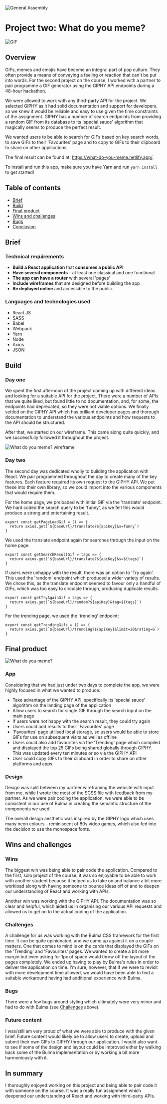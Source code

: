 ![General Assembly](https://camo.githubusercontent.com/6ce15b81c1f06d716d753a61f5db22375fa684da/68747470733a2f2f67612d646173682e73332e616d617a6f6e6177732e636f6d2f70726f64756374696f6e2f6173736574732f6c6f676f2d39663838616536633963333837313639306533333238306663663535376633332e706e67)

# Project two: What do you meme?

![GIF](https://media3.giphy.com/media/88iYsvbegSUn9bSTF8/giphy.gif?cid=cf3075e2ece71f6d32a88bf9b988d36aa0e6481ec62bf41e&rid=giphy.gif)

## Overview

GIFs, memes and emojis have become an integral part of pop culture. They often provide a means of conveying a feeling or reaction that can't be put into words. For the second project on the course, I worked with a partner to pair programme a GIF generator using the GIPHY API endpoints during a 48-hour hackathon. 

We were allowed to work with any third-party API for the project. We selected GIPHY as it had solid documentation and support for developers, so we knew it would be reliable and easy to use given the time constraints of the assignment. GIPHY has a number of search endpoints from providing a random GIF from its database to its 'special sauce' algorithm that magically seems to produce the perfect result.

We wanted users to be able to search for GIFs based on key search words, to save GIFs to their ‘Favourites’ page and to copy to GIFs to their clipboard to share on other applications.

The final result can be found at: https://what-do-you-meme.netlify.app/.

To install and run this app, make sure you have Yarn and run  `yarn install` to get started!

## Table of contents

* [Brief](#Brief)
* [Build](#Build)
* [Final product](#Final-product)
* [Wins and challenges](#Wins-and-challenges)
* [Bugs](#Bugs)
* [Conclusion](#In-summary)

## Brief

### Technical requirements

* **Build a React application** that **consumes a public API**
* **Have several components** - at least one classical and one functional
* **The app can have a router** with several 'pages'
* **Include wireframes** that are designed before building the app
* **Be deployed online** and accessible to the public.

### Languages and technologies used

* React JS
* SASS
* Babel
* Webpack
* Yarn
* Node
* Axios
* JSON

## Build

### Day one

We spent the first afternoon of the project coming up with different ideas and looking for a suitable API for the project. There were a number of APIs that we quite liked, but found little to no documentation, and, for some, the endpoints had deprecated, so they were not viable options. We finally settled on the GIPHY API which has brilliant developer pages and thorough documentation to understand the various endpoints and how requests to the API should be structured.

After that, we started on our wireframe. This came along quite quickly, and we successfully followed it throughout the project.

![What do you meme? wireframe](src/assets/wireframe.png)

### Day two

The second day was dedicated wholly to building the application with React. We pair programmed throughout the day to create many of the key features. Each feature required its own request to the GIPHY API. We put these into their own library, so we could import into the various components that would require them.

For the home page, we preloaded with initial GIF via the 'translate' endpoint. We hard coded the search query to be 'funny', as we felt this would produce a strong and entertaining result.
```
export const getPageLoadGif = () => {
  return axios.get(`${baseUrl}/translate?${apiKey}&s=funny`)
}
```
We used the translate endpoint again for searches through the input on the home page.
```
export const getSearchResultGif = tags => {
  return axios.get(`${baseUrl}/translate?${apiKey}&s=${tags}`)
}
```
If users were unhappy with the result, there was an option to 'Try again'. This used the 'random' endpoint which produced a wider variety of results. We chose this, as the translate endpoint seemed to favour only a handful of GIFs, which was too easy to circulate through, producing duplicate results.
```
export const getTryAgainGif = tags => {
  return axios.get(`${baseUrl}/random?${apiKey}&tag=${tags}`)
}
```
For the trending page, we used the 'trending' endpoint:
```
export const getTrendingGifs = () => {
  return axios.get(`${baseUrl}/trending?${apiKey}&limit=20&rating=G`)
} 
```

## Final product

![What do you meme?](src/assets/what-do-you-meme.jpg)

### App

Considering that we had just under two days to complete the app, we were highly focused in what we wanted to produce:

* Take advantage of the GIPHY API, specifically its 'special sauce' algorithm on the landing page of the application 
* Allow users to search for single GIF through the search input on the main page
* If users were not happy with the search result, they could try again
* Users could add results to their 'Favourites' page
* 'Favourites' page utilised local storage, so users would be able to store GIFs for use on subsequent visits as well as offline
* Users could also add favourites via the 'Trending' page which compiled and displayed the top 25 GIFs being shared globally through GIPHY. This was updated every ten minutes or so via the GIPHY API
* User could copy GIFs to their clipboard in order to share on other platforms and apps

### Design

Design was split between my partner wireframing the website with input from me, while I wrote the most of the SCSS file with feedback from my partner. As we were pair coding the application, we were able to be consistent in our use of Bulma in creating the semantic structure of the components we used.

The overall design aesthetic was inspired by the GIPHY logo which uses many neon colours - reminiscent of 80s video games, which also fed into the decision to use the monospace fonts.

## Wins and challenges

### Wins

The biggest win was being able to pair code the application. Compared to the first, solo project of the course, it was so enjoyable to be able to work with another student because it helped us to take on and balance a bit more workload along with having someone to bounce ideas off of and to deepen our understanding of React and working with APIs.

Another win was working with the GIPHY API. The documentation was so clear and helpful, which aided us in organising our various API requests and allowed us to get on to the actual coding of the application.

### Challenges 

A challenge for us was working with the Bulma CSS framework for the first time. It can be quite opinionated, and we came up against it on a couple matters. One that comes to mind is on the cards that displayed the GIFs on the 'Trending' and 'Favourites' pages. We wanted to create a bit more margin but even asking for 1px of space would throw off the layout of the pages completely. We ended up having to play by Bulma's rules in order to deliver the application on time. I'm sure, however, that if we were to revisit with more development time allowed, we would have been able to find a suitable workaround having had additional experience with Bulma.

### Bugs

There were a few bugs around styling which ultimately were very minor and had to do with Bulma (see [Challenges](#Challenges) above).

### Future content

I was/still am very proud of what we were able to produce with the given brief. Future content would likely be to allow users to create, upload and submit their own GIFs to GIPHY through our application. I would also want to see if some of the design and layout could be improved either by walking back some of the Bulma implementation or by working a bit more harmoniously with it.

## In summary

I thoroughly enjoyed working on this project and being able to pair code it with someone on the course. It was a really fun assignment which deepened our understanding of React and working with third-party APIs. 